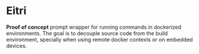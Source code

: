 # Eitri

**Proof of concept** prompt wrapper for running commands in dockerized environments.
The goal is to decouple source code from the build environment, specially
when using remote docker contexts or on embedded devices.
